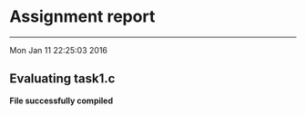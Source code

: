 # Assignment report
---
Mon Jan 11 22:25:03 2016

## Evaluating task1.c

**File successfully compiled**

